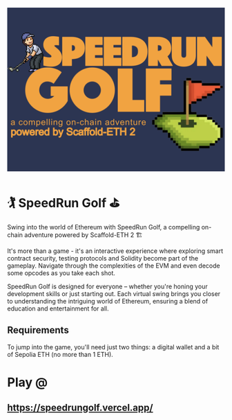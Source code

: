 ![SpeedRun Golf Logo](https://raw.githubusercontent.com/Astronaut828/SpeedRunGolf/main/packages/nextjs/public/thumbnail.jpg?token=GHSAT0AAAAAACKPLIJWP36SICVKM367GV3SZKZFNBQ)


# 🏌️ SpeedRun Golf ⛳️

Swing into the world of Ethereum with SpeedRun Golf, a compelling on-chain adventure powered by Scaffold-ETH 2 🏗️

It's more than a game - it's an interactive experience where exploring smart contract security, testing protocols and Solidity become part of the gameplay.
Navigate through the complexities of the EVM and even decode some opcodes as you take each shot.

SpeedRun Golf is designed for everyone – whether you're honing your development skills or just starting out.
Each virtual swing brings you closer to understanding the intriguing world of Ethereum, ensuring a blend of education and entertainment for all.

## Requirements
To jump into the game, you'll need just two things: a digital wallet and a bit of Sepolia ETH (no more than 1 ETH).

# Play @
## https://speedrungolf.vercel.app/
